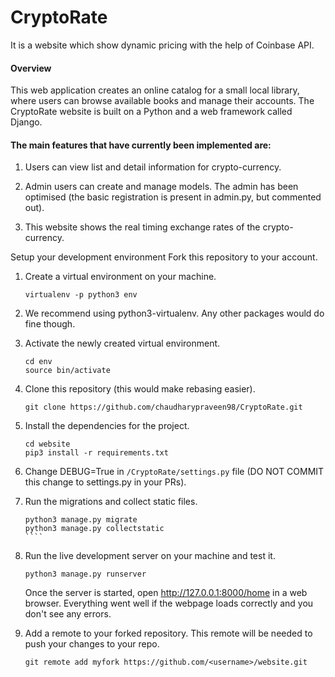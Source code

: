 # CryptoRate
It is a website which show dynamic pricing with the help of Coinbase API.

#### Overview

This web application creates an online catalog for a small local library, where users can browse available books and manage their accounts.
The CryptoRate website is built on a Python and a web framework called Django.
 
#### **The main features that have currently been implemented are:**

1. Users can view list and detail information for crypto-currency.

2. Admin users can create and manage models. The admin has been optimised (the basic registration is present in admin.py, but commented out).

3. This website shows the real timing exchange rates of the crypto-currency.

Setup your development environment
Fork this repository to your account.

1. Create a virtual environment on your machine.   
   ````
   virtualenv -p python3 env
   ````
   
2. We recommend using python3-virtualenv. Any other packages would do fine though.

3. Activate the newly created virtual environment.

    ````
    cd env
    source bin/activate
   ````
4. Clone this repository (this would make rebasing easier).
   ````
   git clone https://github.com/chaudharypraveen98/CryptoRate.git
   ````
   
5. Install the dependencies for the project.
    ````
    cd website
    pip3 install -r requirements.txt
    ````
6. Change DEBUG=True in ``/CryptoRate/settings.py`` file (DO NOT COMMIT this change to settings.py in your PRs).

7. Run the migrations and collect static files.
    ``````
    python3 manage.py migrate
    python3 manage.py collectstatic
   ````
8. Run the live development server on your machine and test it.
   ````
   python3 manage.py runserver
   ````
    Once the server is started, open http://127.0.0.1:8000/home in a web browser. Everything went well if the webpage loads correctly and you don't see any errors.

9. Add a remote to your forked repository. This remote will be needed to push your changes to your repo.
    ````
   git remote add myfork https://github.com/<username>/website.git
   ````
